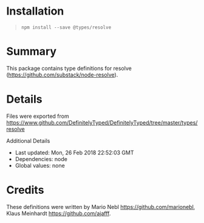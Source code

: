 # Installation
> `npm install --save @types/resolve`

# Summary
This package contains type definitions for resolve (https://github.com/substack/node-resolve).

# Details
Files were exported from https://www.github.com/DefinitelyTyped/DefinitelyTyped/tree/master/types/resolve

Additional Details
 * Last updated: Mon, 26 Feb 2018 22:52:03 GMT
 * Dependencies: node
 * Global values: none

# Credits
These definitions were written by Mario Nebl <https://github.com/marionebl>, Klaus Meinhardt <https://github.com/ajafff>.
